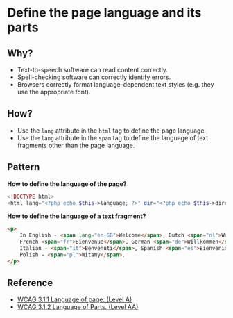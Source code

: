 # Define the page language and its parts
## Why?
* Text-to-speech software can read content correctly.
* Spell-checking software can correctly identify errors.
* Browsers correctly format language-dependent text styles (e.g. they use the appropriate font).
## How?
* Use the `lang` attribute in the `html` tag to define the page language. 
* Use the `lang` attribute in the `span` tag to define the language of text fragments other than the page language.
## Pattern
**How to define the language of the page?**
```php
<!DOCTYPE html>
<html lang="<?php echo $this->language; ?>" dir="<?php echo $this->direction; ?>">
```
**How to define the language of a text fragment?** 
```html
<p>
    In English - <span lang="en-GB">Welcome</span>, Dutch <span="nl">Welkom</span>, 
    French <span="fr">Bienvenue</span>, German <span="de">Willkommen</span>, 
    Italian - <span="it">Benvenuti</span>, Spanish <span="es">Bienvenidos</span>, 
    Polish - <span="pl">Witamy</span>.
</p>
```
## Reference
* [WCAG 3.1.1 Language of page. (Level A)](https://www.w3.org/TR/WCAG21/#language-of-page)
* [WCAG 3.1.2 Language of Parts. (Level AA)](https://www.w3.org/TR/WCAG21/#language-of-parts)
